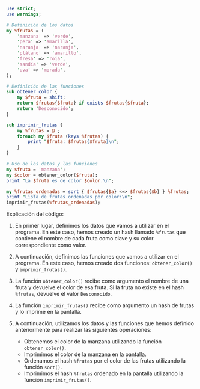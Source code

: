 ```perl
use strict;
use warnings;

# Definición de los datos
my %frutas = (
    'manzana' => 'verde',
    'pera' => 'amarilla',
    'naranja' => 'naranja',
    'plátano' => 'amarillo',
    'fresa' => 'roja',
    'sandía' => 'verde',
    'uva' => 'morada',
);

# Definición de las funciones
sub obtener_color {
    my $fruta = shift;
    return $frutas{$fruta} if exists $frutas{$fruta};
    return 'Desconocido';
}

sub imprimir_frutas {
    my %frutas = @_;
    foreach my $fruta (keys %frutas) {
        print "$fruta: $frutas{$fruta}\n";
    }
}

# Uso de los datos y las funciones
my $fruta = 'manzana';
my $color = obtener_color($fruta);
print "La $fruta es de color $color.\n";

my %frutas_ordenadas = sort { $frutas{$a} <=> $frutas{$b} } %frutas;
print "Lista de frutas ordenadas por color:\n";
imprimir_frutas(%frutas_ordenadas);
```

Explicación del código:

1. En primer lugar, definimos los datos que vamos a utilizar en el programa. En este caso, hemos creado un hash llamado `%frutas` que contiene el nombre de cada fruta como clave y su color correspondiente como valor.

2. A continuación, definimos las funciones que vamos a utilizar en el programa. En este caso, hemos creado dos funciones: `obtener_color()` y `imprimir_frutas()`.

3. La función `obtener_color()` recibe como argumento el nombre de una fruta y devuelve el color de esa fruta. Si la fruta no existe en el hash `%frutas`, devuelve el valor `Desconocido`.

4. La función `imprimir_frutas()` recibe como argumento un hash de frutas y lo imprime en la pantalla.

5. A continuación, utilizamos los datos y las funciones que hemos definido anteriormente para realizar las siguientes operaciones:

    * Obtenemos el color de la manzana utilizando la función `obtener_color()`.
    * Imprimimos el color de la manzana en la pantalla.
    * Ordenamos el hash `%frutas` por el color de las frutas utilizando la función `sort()`.
    * Imprimimos el hash `%frutas` ordenado en la pantalla utilizando la función `imprimir_frutas()`.